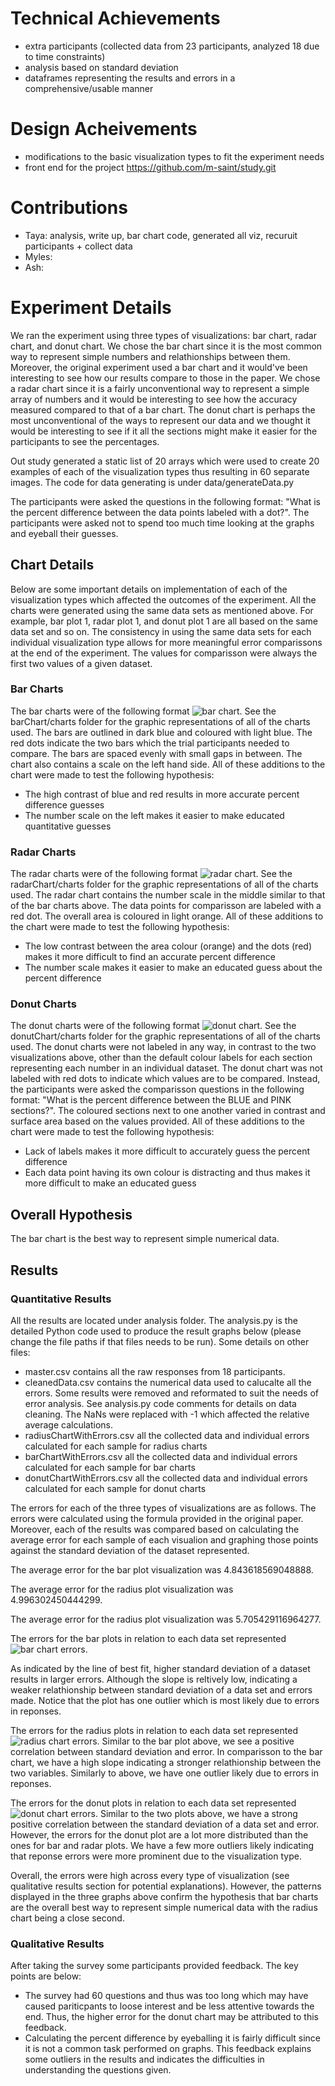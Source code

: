 
# Technical Achievements
 - extra participants (collected data from 23 participants, analyzed 18 due to time constraints)
 - analysis based on standard deviation
 - dataframes representing the results and errors in a comprehensive/usable manner

# Design Acheivements
- modifications to the basic visualization types to fit the experiment needs
- front end for the project https://github.com/m-saint/study.git

# Contributions
- Taya: analysis, write up, bar chart code, generated all viz, recuruit participants + collect data
- Myles:
- Ash:

# Experiment Details
We ran the experiment using three types of visualizations: bar chart, radar chart, and donut chart. We chose the bar chart since it is the most common way to represent simple numbers and relathionships between them. Moreover, the original experiment used a bar chart and it would've been interesting to see how our results compare to those in the paper. We chose a radar chart since it is a fairly unconventional way to represent a simple array of numbers and it would be interesting to see how the accuracy measured compared to that of a bar chart. The donut chart is perhaps the most unconventional of the ways to represent our data and we thought it would be interesting to see if it all the sections might make it easier for the participants to see the percentages. 

Out study generated a static list of 20 arrays which were used to create 20 examples of each of the visualization types thus resulting in 60 separate images. The code for data generating is under data/generateData.py

The participants were asked the questions in the following format: "What is the percent difference between the data points labeled with a dot?". The participants were asked not to spend too much time looking at the graphs and eyeball their guesses. 

## Chart Details
Below are some important details on implementation of each of the visualization types which affected the outcomes of the experiment. All the charts were generated using the same data sets as mentioned above. For example, bar plot 1, radar plot 1, and donut plot 1 are all based on the same data set and so on. The consistency in using the same data sets for each individual visualization type allows for more meaningful error comparissons at the end of the experiment. The values for comparisson were always the first two values of a given dataset.

### Bar Charts
The bar charts were of the following format ![bar chart](barChart/charts/b1.png). See the barChart/charts folder for the graphic representations of all of the charts used. 
The bars are outlined in dark blue and coloured with light blue. The red dots indicate the two bars which the trial participants needed to compare. The bars are spaced evenly with small gaps in between. The chart also contains a scale on the left hand side. All of these additions to the chart were made to test the following hypothesis:
- The high contrast of blue and red results in more accurate percent difference guesses
- The number scale on the left makes it easier to make educated quantitative guesses

### Radar Charts
The radar charts were of the following format ![radar chart](radarChart/charts/r1.png). See the radarChart/charts folder for the graphic representations of all of the charts used. 
The radar chart contains the number scale in the  middle similar to that of the bar charts above. The data points for comparisson are labeled with a red dot. The overall area is coloured in light orange. All of these additions to the chart were made to test the following hypothesis:
- The low contrast between the area colour (orange) and the dots (red) makes it more difficult to find an accurate percent difference
- The number scale makes it easier to make an educated guess about the percent difference
  
### Donut Charts
The donut charts were of the following format ![donut chart](donutChart/charts/n1.png). See the donutChart/charts folder for the graphic representations of all of the charts used. 
The donut charts were not labeled in any way, in contrast to the two visualizations above, other than the default colour labels for each section representing each number in an individual dataset. The donut chart was not labeled with red dots to indicate which values are to be compared. Instead, the participants were asked the comparisson questions in the following format: "What is the percent difference between the BLUE and PINK sections?". The coloured sections next to one another varied in contrast and surface area based on the values provided. All of these additions to the chart were made to test the following hypothesis:
- Lack of labels makes it more difficult to accurately guess the percent difference
- Each data point having its own colour is distracting and thus makes it more difficult to make an educated guess
  
## Overall Hypothesis
The bar chart is the best way to represent simple numerical data. 

## Results
### Quantitative Results
All the results are located under analysis folder. The analysis.py is the detailed Python code used to produce the result graphs below (please change the file paths if that files needs to be run). Some details on other files: 
- master.csv contains all the raw responses from 18 participants.
- cleanedData.csv contains the numerical data used to calucalte all the errors. Some results were removed and reformated to suit the needs of error analysis. See analysis.py code comments for details on data cleaning. The NaNs were replaced with -1 which affected the relative average calculations. 
- radiusChartWithErrors.csv all the collected data and individual errors calculated for each sample for radius charts
- barChartWithErrors.csv all the collected data and individual errors calculated for each sample for bar charts
- donutChartWithErrors.csv all the collected data and individual errors calculated for each sample for donut charts

The errors for each of the three types of visualizations are as follows. The errors were calculated using the formula provided in the original paper. Moreover, each of the results was compared based on calculating the average error for each sample of each visualion and graphing those points against the standard deviation of the dataset represented. 

The average error for the bar plot visualization was 4.843618569048888.

The average error for the radius plot visualization was 4.996302450444299.

The average error for the radius plot visualization was 5.705429116964277.

The errors for the bar plots in relation to each data set represented ![bar chart errors](analysis/imgs/barPlotErrors.png).

As indicated by the line of best fit, higher standard deviation of a dataset results in larger errors. Although the slope is reltively low, indicating a weaker relathionship between standard deviation of a data set and errors made. Notice that the plot has one outlier which is most likely due to errors in reponses. 

The errors for the radius plots in relation to each data set represented ![radius chart errors](analysis/imgs/radiusPlotErrors.png).
Similar to the bar plot above, we see a positive correlation between standard deviation and error. In comparisson to the bar chart, we have a high slope indicating a stronger relathionship between the two variables. Similarly to above, we have one outlier likely due to errors in reponses.

The errors for the donut plots in relation to each data set represented ![donut chart errors](analysis/imgs/donutErrors.png).
Similar to the two plots above, we have a strong positive correlation between the standard deviation of a data set and error. However, the errors for the donut plot are a lot more distributed than the ones for bar and radar plots. We have a few more outliers likely indicating that reponse errors were more prominent due to the visualization type. 

Overall, the errors were high across every type of visualization (see qualitative results section for potential explanations). However, the patterns displayed in the three graphs above confirm the hypothesis that bar charts are the overall best way to represent simple numerical data with the radius chart being a close second.
### Qualitative Results
After taking the survey some participants provided feedback. The key points are below: 
- The survey had 60 questions and thus was too long which may have caused pariticpants to loose interest and be less attentive towards the end. Thus, the higher error for the donut chart may be attributed to this feedback.
- Calculating the percent difference by eyeballing it is fairly difficult since it is not a common task performed on graphs. This feedback explains some outliers in the results and indicates the difficulties in understanding the questions given.
